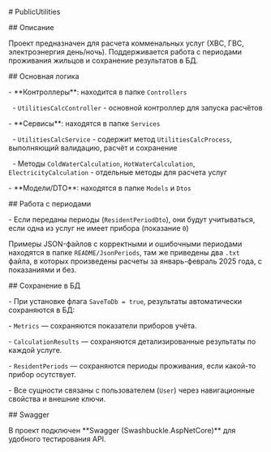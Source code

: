 \# PublicUtilities



\## Описание



Проект предназначен для расчета комменальных услуг (ХВС, ГВС, электроэнергия день/ночь). Поддерживается работа с периодами проживания жильцов и сохранение результатов в БД. 



\## Основная логика

\- \*\*Контроллеры\*\*: находится в папке `Controllers`

&nbsp;   - `UtilitiesCalcController` - основной контроллер для запуска расчётов

\- \*\*Сервисы\*\*: находятся в папке `Services`

&nbsp;   - `UtilitiesCalcService` - содержит метод `UtilitiesCalcProcess`, выполняющий валидацию, расчёт и сохранение

&nbsp;   - Методы `ColdWaterCalculation`, `HotWaterCalculation`, `ElectricityCalculation` - отдельные методы для расчета услуг

\- \*\*Модели/DTO\*\*: находятся в папке `Models` и `Dtos`





\## Работа с периодами

\- Если переданы периоды (`ResidentPeriodDto`), они будут учитываться, если одна из услуг не имеет прибора (показание `0`)

Примеры JSON-файлов с корректными и ошибочными периодами находятся в папке `README/JsonPeriods`, там же приведены два `.txt` файла, в которых произведены расчеты за январь-февраль 2025 года, с показаниями и без.



\## Сохранение в БД

\- При установке флага `SaveToDb = true`, результаты автоматически сохраняются в БД:

\- `Metrics` — сохраняются показатели приборов учёта.

\- `CalculationResults` — сохраняются детализированные результаты по каждой услуге.

\- `ResidentPeriods` — сохраняются периоды проживания, если какой-то прибор осутствует.

\- Все сущности связаны с пользователем (`User`) через навигационные свойства и внешние ключи.



\## Swagger

В проект подключен \*\*Swagger (Swashbuckle.AspNetCore)\*\* для удобного тестирования API.





